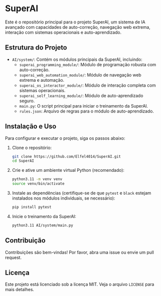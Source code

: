 # SuperAI

Este é o repositório principal para o projeto SuperAI, um sistema de IA avançado com capacidades de auto-correção, navegação web extrema, interação com sistemas operacionais e auto-aprendizado.

## Estrutura do Projeto

- `AI/system/`: Contém os módulos principais da SuperAI, incluindo:
    - `superai_programming_module/`: Módulo de programação robusta com auto-correção.
    - `superai_web_automation_module/`: Módulo de navegação web extrema e automação.
    - `superai_os_interactor_module/`: Módulo de interação completa com sistemas operacionais.
    - `superai_self_learning_module/`: Módulo de auto-aprendizado seguro.
    - `main.py`: O script principal para iniciar o treinamento da SuperAI.
    - `rules.json`: Arquivo de regras para o módulo de auto-aprendizado.

## Instalação e Uso

Para configurar e executar o projeto, siga os passos abaixo:

1. Clone o repositório:
   ```bash
   git clone https://github.com/Elfel4014/SuperAI.git
   cd SuperAI
   ```

2. Crie e ative um ambiente virtual Python (recomendado):
   ```bash
   python3.11 -m venv venv
   source venv/bin/activate
   ```

3. Instale as dependências (certifique-se de que `pytest` e `black` estejam instalados nos módulos individuais, se necessário):
   ```bash
   pip install pytest
   ```

4. Inicie o treinamento da SuperAI:
   ```bash
   python3.11 AI/system/main.py
   ```

## Contribuição

Contribuições são bem-vindas! Por favor, abra uma issue ou envie um pull request.

## Licença

Este projeto está licenciado sob a licença MIT. Veja o arquivo `LICENSE` para mais detalhes.
